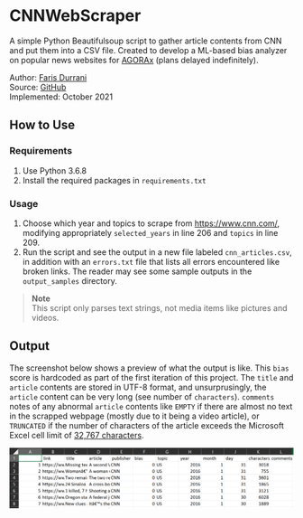 # CNNWebScraper

A simple Python Beautifulsoup script to gather article contents from CNN and put them into a CSV file. Created to develop a ML-based bias  analyzer on popular news websites for [AGORAx](https://theagorax.com/) (plans delayed indefinitely).

Author: [Faris Durrani](https://github.com/farisdurrani) <br>
Source: [GitHub](https://github.com/farisdurrani/CNNWebScraper) <br>
Implemented: October 2021

## How to Use

### Requirements
1. Use Python 3.6.8
2. Install the required packages in `requirements.txt`

### Usage
1. Choose which year and topics to scrape from https://www.cnn.com/, modifying appropriately `selected_years` in line 206 and `topics` in line 209.
2. Run the script and see the output in a new file labeled `cnn_articles.csv`, in addition with an `errors.txt` file that lists all errors encountered like broken links. The reader may see some sample outputs in the `output_samples` directory.

> **Note** <br>
> This script only parses text strings, not media items like pictures and videos.

## Output

The screenshot below shows a preview of what the output is like. This `bias` score is hardcoded as part of the first iteration of this project. The `title` and `article` contents are stored in UTF-8 format, and unsurprusingly, the `article` content can be very long (see number of `characters`). `comments` notes of any abnormal `article` contents like `EMPTY` if there are almost no text in the scrapped webpage (mostly due to it being a video article), or `TRUNCATED` if the number of characters of the article exceeds the Microsoft Excel cell limit of [32,767 characters](https://support.microsoft.com/en-us/office/excel-specifications-and-limits-1672b34d-7043-467e-8e27-269d656771c3).

![](readme_images/output_preview.png)
